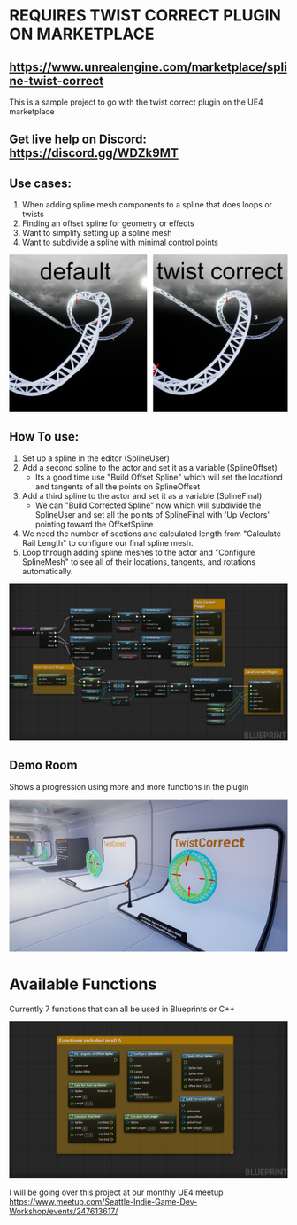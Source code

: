 # REQUIRES TWIST CORRECT PLUGIN ON MARKETPLACE
## https://www.unrealengine.com/marketplace/spline-twist-correct
This is a sample project to go with the twist correct plugin on the UE4 marketplace

## Get live help on Discord: https://discord.gg/WDZk9MT


## Use cases:
1. When adding spline mesh components to a spline that does loops or twists
2. Finding an offset spline for geometry or effects
3. Want to simplify setting up a spline mesh
4. Want to subdivide a spline with minimal control points

![TwistCorrect](/assets/TwistCorrect_r1venq50n.png)


## How To use:
1. Set up a spline in the editor (SplineUser) 
2. Add a second spline to the actor and set it as a variable (SplineOffset)
    - Its a good time use "Build Offset Spline" which will set the                  locationd and tangents of all the points on SplineOffset
3. Add a third spline to the actor and set it as a variable (SplineFinal)
    - We can "Build Corrected Spline" now which will subdivide the SplineUser and   set all the points of SplineFinal with 'Up Vectors' pointing toward the OffsetSpline
4. We need the number of sections and calculated length from "Calculate Rail Length" to configure our final spline mesh. 
5. Loop through adding spline meshes to the actor and "Configure SplineMesh" to see all of their locations, tangents, and rotations automatically.  

![TwistCorrectScreenshotsFinal](/assets/TwistCorrectScreenshotsFinal.jpg)

## Demo Room 
Shows a progression using more and more functions in the plugin

![TwistCorrectDemoRoom](/assets/TwistCorrectDemoRoom.png)

# Available Functions
Currently 7 functions that can all be used in Blueprints or C++

![TwistCorrectScreenshots](/assets/TwistCorrectScreenshots.jpg)

I will be going over this project at our monthly UE4 meetup
https://www.meetup.com/Seattle-Indie-Game-Dev-Workshop/events/247613617/

